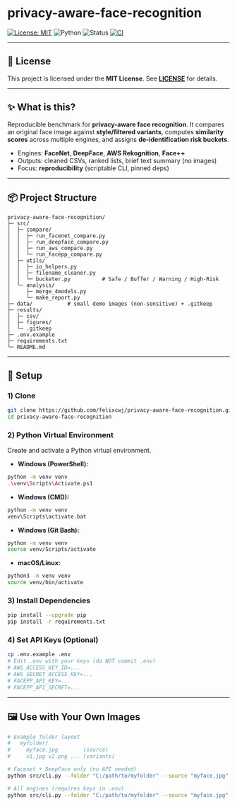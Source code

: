 # privacy-aware-face-recognition

[![License: MIT](https://img.shields.io/badge/License-MIT-green.svg)](LICENSE)
![Python](https://img.shields.io/badge/Python-3.9%2B-blue.svg)
![Status](https://img.shields.io/badge/Status-Active-brightgreen.svg)
[![CI](https://github.com/felixcwj/privacy-aware-face-recognition/actions/workflows/ci.yml/badge.svg)](https://github.com/felixcwj/privacy-aware-face-recognition/actions/workflows/ci.yml)

---

## 📄 License
This project is licensed under the **MIT License**. See **[LICENSE](LICENSE)** for details.

---

## ✨ What is this?
Reproducible benchmark for **privacy-aware face recognition**. It compares an original face image against **style/filtered variants**, computes **similarity scores** across multiple engines, and assigns **de‑identification risk buckets**.
- Engines: **FaceNet**, **DeepFace**, **AWS Rekognition**, **Face++**
- Outputs: cleaned CSVs, ranked lists, brief text summary (no images)
- Focus: **reproducibility** (scriptable CLI, pinned deps)

---

## 📦 Project Structure
```text
privacy-aware-face-recognition/
├─ src/
│  ├─ compare/
│  │  ├─ run_facenet_compare.py
│  │  ├─ run_deepface_compare.py
│  │  ├─ run_aws_compare.py
│  │  └─ run_facepp_compare.py
│  ├─ utils/
│  │  ├─ io_helpers.py
│  │  ├─ filename_cleaner.py
│  │  └─ bucketer.py          # Safe / Buffer / Warning / High-Risk
│  └─ analysis/
│     ├─ merge_4models.py
│     └─ make_report.py
├─ data/           # small demo images (non-sensitive) + .gitkeep
├─ results/
│  ├─ csv/
│  ├─ figures/
│  └─ .gitkeep
├─ .env.example
├─ requirements.txt
└─ README.md
```

---

## 🔧 Setup

### 1) Clone
```bash
git clone https://github.com/felixcwj/privacy-aware-face-recognition.git
cd privacy-aware-face-recognition
```

### 2) Python Virtual Environment
Create and activate a Python virtual environment.

- **Windows (PowerShell):**
```bash
python -m venv venv
.\venv\Scripts\Activate.ps1
```

- **Windows (CMD):**
```bash
python -m venv venv
venv\Scripts\activate.bat
```

- **Windows (Git Bash):**
```bash
python -m venv venv
source venv/Scripts/activate
```

- **macOS/Linux:**
```bash
python3 -m venv venv
source venv/bin/activate
```

### 3) Install Dependencies
```bash
pip install --upgrade pip
pip install -r requirements.txt
```

### 4) Set API Keys (Optional)
```bash
cp .env.example .env
# Edit .env with your keys (do NOT commit .env)
# AWS_ACCESS_KEY_ID=...
# AWS_SECRET_ACCESS_KEY=...
# FACEPP_API_KEY=...
# FACEPP_API_SECRET=...
```

---

## 🖼️ Use with Your Own Images
```bash
# Example folder layout
#   myfolder/
#     myface.jpg        (source)
#     v1.jpg v2.png ... (variants)

# Facenet + DeepFace only (no API needed)
python src/cli.py --folder "C:/path/to/myfolder" --source "myface.jpg" --engines facenet,deepface

# All engines (requires keys in .env)
python src/cli.py --folder "C:/path/to/myfolder" --source "myface.jpg" --engines facenet,deepface,aws,facepp
```
